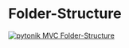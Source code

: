 # Folder-Structure


[![pytonik MVC Folder-Structure](https://drive.google.com/file/d/1l3l7usRxrtIzAvNvpGjRE1tj7oS0KeOp)](https://pypi.python.org/pypi/pytonik)
